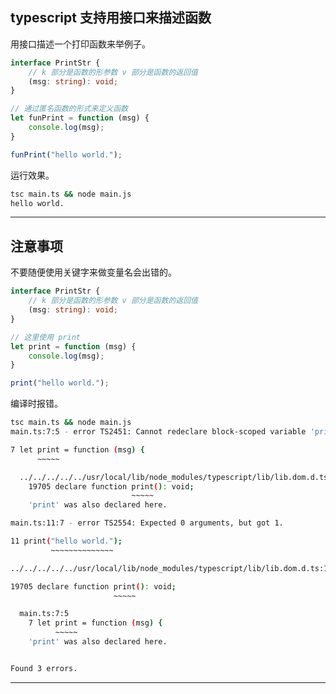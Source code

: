 ## typescript 支持用接口来描述函数
用接口描述一个打印函数来举例子。
```ts
interface PrintStr {
    // k 部分是函数的形参数 v 部分是函数的返回值
    (msg: string): void;
}

// 通过匿名函数的形式来定义函数
let funPrint = function (msg) {
    console.log(msg);
}

funPrint("hello world.");
```
运行效果。
```bash
tsc main.ts && node main.js
hello world.
```

---

## 注意事项
不要随便使用关键字来做变量名会出错的。
```ts
interface PrintStr {
    // k 部分是函数的形参数 v 部分是函数的返回值
    (msg: string): void;
}

// 这里使用 print 
let print = function (msg) {
    console.log(msg);
}

print("hello world.");
```
编译时报错。
```bash
tsc main.ts && node main.js
main.ts:7:5 - error TS2451: Cannot redeclare block-scoped variable 'print'.

7 let print = function (msg) {
      ~~~~~

  ../../../../../usr/local/lib/node_modules/typescript/lib/lib.dom.d.ts:19705:18
    19705 declare function print(): void;
                           ~~~~~
    'print' was also declared here.

main.ts:11:7 - error TS2554: Expected 0 arguments, but got 1.

11 print("hello world.");
         ~~~~~~~~~~~~~~

../../../../../usr/local/lib/node_modules/typescript/lib/lib.dom.d.ts:19705:18 - error TS2451: Cannot redeclare block-scoped variable 'print'.

19705 declare function print(): void;
                       ~~~~~

  main.ts:7:5
    7 let print = function (msg) {
          ~~~~~
    'print' was also declared here.


Found 3 errors.
```





---